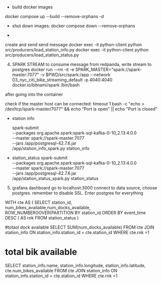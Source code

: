 - build docker images

docker compose up --build --remove-orphans  -d

- shut down images:
docker compose down --remove-orphans

- 
<!-- - create topic `station_name`:
docker exec -it  redpanda-1 rpk topic create station_info
docker exec -it  redpanda-1 rpk topic create station_status -->

create and send send message 
docker exec -it python-client python src/producers/load_station_info.py
docker exec -it python-client python src/producers/load_station_status.py

4. SPARK STREAM to consume message from redpanda, write stream to postgres
docker run --rm -it  -e SPARK_MASTER="spark://spark-master:7077"  -v $PWD/src/spark:/app --network 03_nyc_citi_bike_streaming_default -p 4040:4040 docker.io/bitnami/spark /bin/bash

after going into the container

check if the master host can be connected: timeout 1 bash -c "echo > /dev/tcp/spark-master/7077" && echo "Port is open" || echo "Port is closed"

- station info

    spark-submit \
    --packages org.apache.spark:spark-sql-kafka-0-10_2.13:4.0.0 \
    --master spark://spark-master:7077 \
    --jars /app/postgresql-42.7.6.jar \
    /app/station_info_spark.py station_info

- station_status
spark-submit \
--packages org.apache.spark:spark-sql-kafka-0-10_2.13:4.0.0 \
--master spark://spark-master:7077 \
--jars /app/postgresql-42.7.6.jar \
/app/station_status_spark.py station_status

5. grafana dashboard
go to localhost:3000
connect to data source, choose postgres. remember to disable SSL. Enter postgres for everything


WITH cte AS (
SELECT station_id, num_bikes_available,num_docks_available,
ROW_NUMBER()OVER(PARTITION BY station_id ORDER BY event_time DESC ) AS rnk
FROM station_status
)

#totaol dock available
SELECT SUM(num_docks_available)
FROM cte
JOIN station_info 
	ON station_info.station_id = cte.station_id 
WHERE cte.rnk =1
# total bik available
SELECT station_info.name, station_info.longitude, station_info.latitude, cte.num_bikes_available
FROM cte
JOIN station_info 
	ON station_info.station_id = cte.station_id 
WHERE cte.rnk =1
